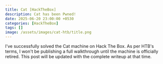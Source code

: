 ```yaml
---
title: Cat [HackTheBox]
description: Cat has been Pwned!
date: 2025-06-20 23:00:00 +0530
categories: [HackTheBox]
tags: []
image: /assets/images/cat-htb/title.png
---
```


I've successfully solved the Cat machine on Hack The Box. As per HTB's terms, I won't be publishing a full walkthrough until the machine is officially retired. This post will be updated with the complete writeup at that time.